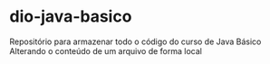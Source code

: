 # dio-java-basico

Repositório para armazenar todo o código do curso de Java Básico
Alterando o conteúdo de um arquivo de forma local
